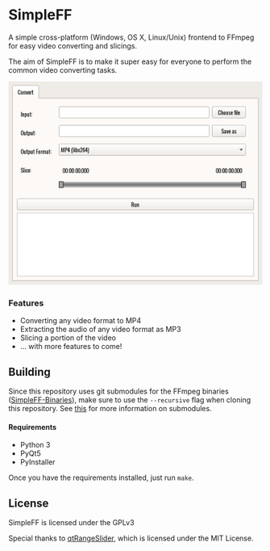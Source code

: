 # SimpleFF

A simple cross-platform (Windows, OS X, Linux/Unix) frontend to FFmpeg for easy video converting and slicings.

The aim of SimpleFF is to make it super easy for everyone to perform the common video converting tasks.

![Screenshot](img/screen.png)


### Features

 * Converting any video format to MP4
 * Extracting the audio of any video format as MP3
 * Slicing a portion of the video
 * ... with more features to come!


## Building

Since this repository uses git submodules for the FFmpeg binaries
([SimpleFF-Binaries](https://github.com/seanyeh/SimpleFF-binaries)), make sure
to use the `--recursive` flag when cloning this repository. See
[this](https://git-scm.com/book/en/v2/Git-Tools-Submodules) for more
information on submodules.

#### Requirements
 * Python 3
 * PyQt5
 * PyInstaller

Once you have the requirements installed, just run `make`.



## License

SimpleFF is licensed under the GPLv3

Special thanks to
[qtRangeSlider](https://github.com/ZhuangLab/storm-control/blob/master/hal4000/qtWidgets/qtRangeSlider.py),
which is licensed under the MIT License.
